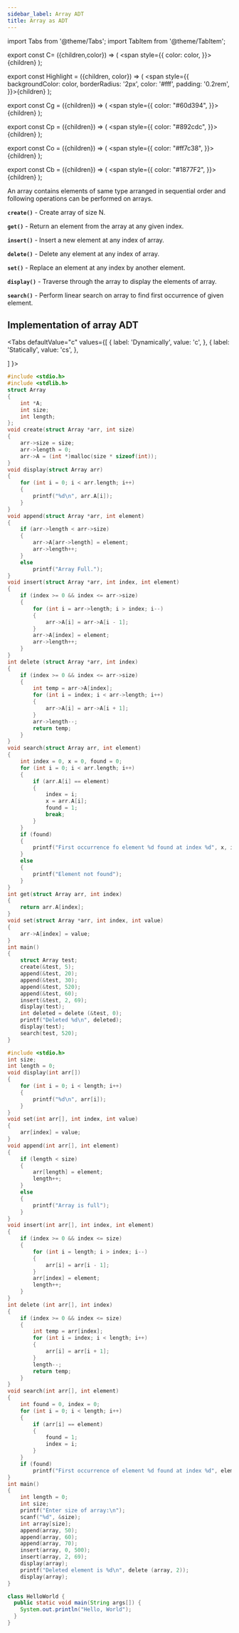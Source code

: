 ```yaml
---
sidebar_label: Array ADT
title: Array as ADT
---
```

import Tabs from '@theme/Tabs';
import TabItem from '@theme/TabItem';
 

export const C= ({children,color}) => ( <span style={{
      color: color,
    }}>{children}</span> );

export const Highlight = ({children, color}) => ( <span style={{
      backgroundColor: color,
      borderRadius: '2px',
      color: '#fff',
      padding: '0.2rem',
    }}>{children}</span> );

export const Cg = ({children}) => ( <span style={{
      color: "#60d394",
    }}>{children}</span> );

export const Cp = ({children}) => ( <span style={{
      color: "#892cdc",
    }}>{children}</span> );

export const Co = ({children}) => ( <span style={{
      color: "#ff7c38",
    }}>{children}</span> );

export const Cb = ({children}) => ( <span style={{
      color: "#1877F2",
    }}>{children}</span> );


 

An array contains elements of same type arranged in sequential order and following
operations can be performed on arrays.

**`create()`** - Create array of size N. 

**`get()`** - Return an element from the array at any given index.  

**`insert()`** - Insert a new element at any index of array.  

**`delete()`** -  Delete any element at any index of array.  

**`set()`** -  Replace an element at any index by another element.  

**`display()`** - Traverse through the array to display the elements of array.  

**`search()`** - Perform linear search on array to find first occurrence of given element.  

## Implementation of array ADT

<Tabs
  defaultValue="c"
  values={[
    { label: 'Dynamically', value: 'c', },
    { label: 'Statically', value: 'cs', },
 
  ]
}>
<TabItem value="c">

```c
#include <stdio.h>
#include <stdlib.h>
struct Array
{
    int *A;
    int size;
    int length;
};
void create(struct Array *arr, int size)
{
    arr->size = size;
    arr->length = 0;
    arr->A = (int *)malloc(size * sizeof(int));
}
void display(struct Array arr)
{
    for (int i = 0; i < arr.length; i++)
    {
        printf("%d\n", arr.A[i]);
    }
}
void append(struct Array *arr, int element)
{
    if (arr->length < arr->size)
    {
        arr->A[arr->length] = element;
        arr->length++;
    }
    else
        printf("Array Full.");
}
void insert(struct Array *arr, int index, int element)
{
    if (index >= 0 && index <= arr->size)
    {
        for (int i = arr->length; i > index; i--)
        {
            arr->A[i] = arr->A[i - 1];
        }
        arr->A[index] = element;
        arr->length++;
    }
}
int delete (struct Array *arr, int index)
{
    if (index >= 0 && index <= arr->size)
    {
        int temp = arr->A[index];
        for (int i = index; i < arr->length; i++)
        {
            arr->A[i] = arr->A[i + 1];
        }
        arr->length--;
        return temp;
    }
}
void search(struct Array arr, int element)
{
    int index = 0, x = 0, found = 0;
    for (int i = 0; i < arr.length; i++)
    {
        if (arr.A[i] == element)
        {
            index = i;
            x = arr.A[i];
            found = 1;
            break;
        }
    }
    if (found)
    {
        printf("First occurrence fo element %d found at index %d", x, index);
    }
    else
    {
        printf("Element not found");
    }
}
int get(struct Array arr, int index)
{
    return arr.A[index];
}
void set(struct Array *arr, int index, int value)
{
    arr->A[index] = value;
}
int main()
{
    struct Array test;
    create(&test, 5);
    append(&test, 20);
    append(&test, 30);
    append(&test, 520);
    append(&test, 60);
    insert(&test, 2, 69);
    display(test);
    int deleted = delete (&test, 0);
    printf("Deleted %d\n", deleted);
    display(test);
    search(test, 520);
}
```

</TabItem>
<TabItem value="cs">

```c
#include <stdio.h>
int size;
int length = 0;
void display(int arr[])
{
    for (int i = 0; i < length; i++)
    {
        printf("%d\n", arr[i]);
    }
}
void set(int arr[], int index, int value)
{
    arr[index] = value;
}
void append(int arr[], int element)
{
    if (length < size)
    {
        arr[length] = element;
        length++;
    }
    else
    {
        printf("Array is full");
    }
}
void insert(int arr[], int index, int element)
{
    if (index >= 0 && index <= size)
    {
        for (int i = length; i > index; i--)
        {
            arr[i] = arr[i - 1];
        }
        arr[index] = element;
        length++;
    }
}
int delete (int arr[], int index)
{
    if (index >= 0 && index <= size)
    {
        int temp = arr[index];
        for (int i = index; i < length; i++)
        {
            arr[i] = arr[i + 1];
        }
        length--;
        return temp;
    }
}
void search(int arr[], int element)
{
    int found = 0, index = 0;
    for (int i = 0; i < length; i++)
    {
        if (arr[i] == element)
        {
            found = 1;
            index = i;
        }
    }
    if (found)
        printf("First occurrence of element %d found at index %d", element, index);
}
int main()
{
    int length = 0;
    int size;
    printf("Enter size of array:\n");
    scanf("%d", &size);
    int array[size];
    append(array, 50);
    append(array, 60);
    append(array, 70);
    insert(array, 0, 500);
    insert(array, 2, 69);
    display(array);
    printf("Deleted element is %d\n", delete (array, 2));
    display(array);
}
```

</TabItem>
<TabItem value="java">

```java
class HelloWorld {
  public static void main(String args[]) {
    System.out.println("Hello, World");
  }
}
```

</TabItem>
</Tabs>


